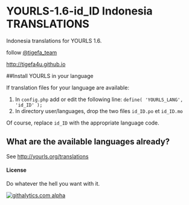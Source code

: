 # YOURLS-1.6-id_ID Indonesia TRANSLATIONS

Indonesia translations for YOURLS 1.6.

follow [@tigefa_team](http://twitter.com/tigefa_team)

http://tigefa4u.github.io

##Install YOURLS in your language

If translation files for your language are available:

1. In `config.php` add or edit the following line: `define( 'YOURLS_LANG', 'id_ID' );`
2. In directory user/languages, drop the two files `id_ID.po` et `id_ID.mo`

Of course, replace `id_ID` with the appropriate language code.

## What are the available languages already?

See http://yourls.org/translations

#### License
Do whatever the hell you want with it.

[![githalytics.com alpha](https://cruel-carlota.pagodabox.com/51e281a952f55ec59467afad65496246 "githalytics.com")](http://githalytics.com/YOURLS/YOURLS.pot)
